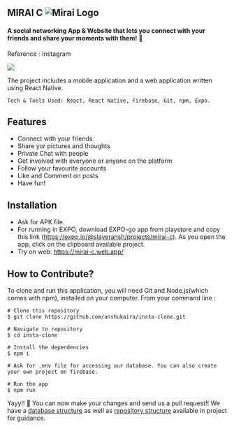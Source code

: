 ## MIRAI C ![Mirai Logo](https://github.com/anshukaira/insta-clone/blob/dev-frontend/assets/favicon.png)
#### A social networking App & Website that lets you connect with your friends and share your moments with them! 💙
Reference : Instagram

![](https://github.com/anshukaira/insta-clone/blob/dev/assets/D2.png)

The project includes a mobile application and a web application written using React Native.

`Tech & Tools Used: React, React Native, Firebase, Git, npm, Expo.`

## Features
 - Connect with your friends
 - Share yor pictures and thoughts
 - Private Chat with people
 - Get involved with everyone or anyone on the platform
 - Follow your favourite accounts
 - Like and Comment on posts
 - Have fun!

## Installation
 - Ask for APK file.
 - For running in EXPO, download EXPO-go app from playstore and copy this link (https://expo.io/@slayeransh/projects/mirai-c). As you open the app, click on the clipboard available project.
 - Try on web: https://mirai-c.web.app/
 
 
## How to Contribute?
To clone and run this application, you will need Git and Node.js(which comes with npm), installed on your computer. 
From your command line :
``` 
# Clone this repository
$ git clone https://github.com/anshukaira/insta-clone.git

# Navigate to repository
$ cd insta-clone

# Install the dependencies
$ npm i

# Ask for .env file for accessing our database. You can also create your own project on firebase.

# Run the app
$ npm run

```
Yayy!! 🎉 You can now make your changes and send us a pull request!!
We have a [database structure](https://github.com/anshukaira/insta-clone/blob/dev/DATABASE_STRUCTURE.md) as well as [repository structure](https://github.com/anshukaira/insta-clone/blob/dev/DOC_STRUCTURE) available in project for guidance.
 
